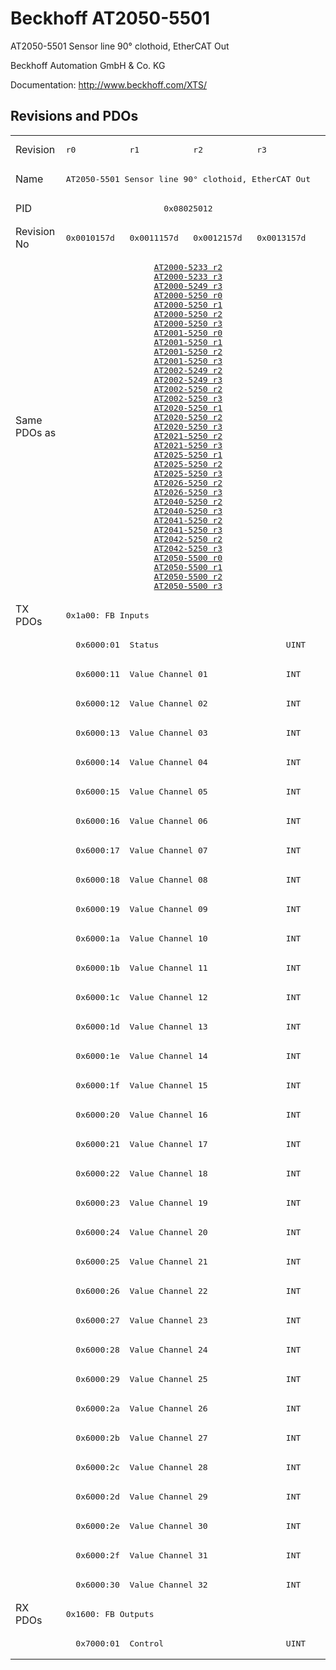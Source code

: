 # Beckhoff AT2050-5501

AT2050-5501 Sensor line 90° clothoid, EtherCAT Out

Beckhoff Automation GmbH & Co. KG

Documentation: <a href="http://www.beckhoff.com/XTS/">http://www.beckhoff.com/XTS/</a>

## Revisions and PDOs
<table>
<tr >
<td class="first">Revision</td>
<td ><pre>r0</pre></td>
<td ><pre>r1</pre></td>
<td ><pre>r2</pre></td>
<td ><pre>r3</pre></td>
</tr>
<tr >
<td class="first">Name</td>
<td  colspan=4 align="center"><pre>AT2050-5501 Sensor line 90° clothoid, EtherCAT Out</pre></td>
</tr>
<tr >
<td class="first">PID</td>
<td  colspan=4 align="center"><pre>0x08025012</pre></td>
</tr>
<tr >
<td class="first">Revision No</td>
<td ><pre>0x0010157d</pre></td>
<td ><pre>0x0011157d</pre></td>
<td ><pre>0x0012157d</pre></td>
<td ><pre>0x0013157d</pre></td>
</tr>
<tr >
<td class="first">Same PDOs as</td>
<td  colspan=4 align="center"><pre><a href="AT2000-5233">AT2000-5233 r2</a><br/><a href="AT2000-5233">AT2000-5233 r3</a><br/><a href="AT2000-5249">AT2000-5249 r3</a><br/><a href="AT2000-5250">AT2000-5250 r0</a><br/><a href="AT2000-5250">AT2000-5250 r1</a><br/><a href="AT2000-5250">AT2000-5250 r2</a><br/><a href="AT2000-5250">AT2000-5250 r3</a><br/><a href="AT2001-5250">AT2001-5250 r0</a><br/><a href="AT2001-5250">AT2001-5250 r1</a><br/><a href="AT2001-5250">AT2001-5250 r2</a><br/><a href="AT2001-5250">AT2001-5250 r3</a><br/><a href="AT2002-5249">AT2002-5249 r2</a><br/><a href="AT2002-5249">AT2002-5249 r3</a><br/><a href="AT2002-5250">AT2002-5250 r2</a><br/><a href="AT2002-5250">AT2002-5250 r3</a><br/><a href="AT2020-5250">AT2020-5250 r1</a><br/><a href="AT2020-5250">AT2020-5250 r2</a><br/><a href="AT2020-5250">AT2020-5250 r3</a><br/><a href="AT2021-5250">AT2021-5250 r2</a><br/><a href="AT2021-5250">AT2021-5250 r3</a><br/><a href="AT2025-5250">AT2025-5250 r1</a><br/><a href="AT2025-5250">AT2025-5250 r2</a><br/><a href="AT2025-5250">AT2025-5250 r3</a><br/><a href="AT2026-5250">AT2026-5250 r2</a><br/><a href="AT2026-5250">AT2026-5250 r3</a><br/><a href="AT2040-5250">AT2040-5250 r2</a><br/><a href="AT2040-5250">AT2040-5250 r3</a><br/><a href="AT2041-5250">AT2041-5250 r2</a><br/><a href="AT2041-5250">AT2041-5250 r3</a><br/><a href="AT2042-5250">AT2042-5250 r2</a><br/><a href="AT2042-5250">AT2042-5250 r3</a><br/><a href="AT2050-5500">AT2050-5500 r0</a><br/><a href="AT2050-5500">AT2050-5500 r1</a><br/><a href="AT2050-5500">AT2050-5500 r2</a><br/><a href="AT2050-5500">AT2050-5500 r3</a></pre></td>
</tr>
<tr class="txpdo pdosection">
<td class="first" rowspan=34 valign=top>TX PDOs</td>
<td colspan=4 align="left"><pre>0x1a00: FB Inputs</pre></td>
<td></td>
</tr>
<tr class="txpdo">
<td class="first" colspan=4 align="left"><pre>  0x6000:01  Status                          UINT</pre></td>
</tr>
<tr class="txpdo">
<td class="first" colspan=4 align="left"><pre>  0x6000:11  Value Channel 01                INT</pre></td>
</tr>
<tr class="txpdo">
<td class="first" colspan=4 align="left"><pre>  0x6000:12  Value Channel 02                INT</pre></td>
</tr>
<tr class="txpdo">
<td class="first" colspan=4 align="left"><pre>  0x6000:13  Value Channel 03                INT</pre></td>
</tr>
<tr class="txpdo">
<td class="first" colspan=4 align="left"><pre>  0x6000:14  Value Channel 04                INT</pre></td>
</tr>
<tr class="txpdo">
<td class="first" colspan=4 align="left"><pre>  0x6000:15  Value Channel 05                INT</pre></td>
</tr>
<tr class="txpdo">
<td class="first" colspan=4 align="left"><pre>  0x6000:16  Value Channel 06                INT</pre></td>
</tr>
<tr class="txpdo">
<td class="first" colspan=4 align="left"><pre>  0x6000:17  Value Channel 07                INT</pre></td>
</tr>
<tr class="txpdo">
<td class="first" colspan=4 align="left"><pre>  0x6000:18  Value Channel 08                INT</pre></td>
</tr>
<tr class="txpdo">
<td class="first" colspan=4 align="left"><pre>  0x6000:19  Value Channel 09                INT</pre></td>
</tr>
<tr class="txpdo">
<td class="first" colspan=4 align="left"><pre>  0x6000:1a  Value Channel 10                INT</pre></td>
</tr>
<tr class="txpdo">
<td class="first" colspan=4 align="left"><pre>  0x6000:1b  Value Channel 11                INT</pre></td>
</tr>
<tr class="txpdo">
<td class="first" colspan=4 align="left"><pre>  0x6000:1c  Value Channel 12                INT</pre></td>
</tr>
<tr class="txpdo">
<td class="first" colspan=4 align="left"><pre>  0x6000:1d  Value Channel 13                INT</pre></td>
</tr>
<tr class="txpdo">
<td class="first" colspan=4 align="left"><pre>  0x6000:1e  Value Channel 14                INT</pre></td>
</tr>
<tr class="txpdo">
<td class="first" colspan=4 align="left"><pre>  0x6000:1f  Value Channel 15                INT</pre></td>
</tr>
<tr class="txpdo">
<td class="first" colspan=4 align="left"><pre>  0x6000:20  Value Channel 16                INT</pre></td>
</tr>
<tr class="txpdo">
<td class="first" colspan=4 align="left"><pre>  0x6000:21  Value Channel 17                INT</pre></td>
</tr>
<tr class="txpdo">
<td class="first" colspan=4 align="left"><pre>  0x6000:22  Value Channel 18                INT</pre></td>
</tr>
<tr class="txpdo">
<td class="first" colspan=4 align="left"><pre>  0x6000:23  Value Channel 19                INT</pre></td>
</tr>
<tr class="txpdo">
<td class="first" colspan=4 align="left"><pre>  0x6000:24  Value Channel 20                INT</pre></td>
</tr>
<tr class="txpdo">
<td class="first" colspan=4 align="left"><pre>  0x6000:25  Value Channel 21                INT</pre></td>
</tr>
<tr class="txpdo">
<td class="first" colspan=4 align="left"><pre>  0x6000:26  Value Channel 22                INT</pre></td>
</tr>
<tr class="txpdo">
<td class="first" colspan=4 align="left"><pre>  0x6000:27  Value Channel 23                INT</pre></td>
</tr>
<tr class="txpdo">
<td class="first" colspan=4 align="left"><pre>  0x6000:28  Value Channel 24                INT</pre></td>
</tr>
<tr class="txpdo">
<td class="first" colspan=4 align="left"><pre>  0x6000:29  Value Channel 25                INT</pre></td>
</tr>
<tr class="txpdo">
<td class="first" colspan=4 align="left"><pre>  0x6000:2a  Value Channel 26                INT</pre></td>
</tr>
<tr class="txpdo">
<td class="first" colspan=4 align="left"><pre>  0x6000:2b  Value Channel 27                INT</pre></td>
</tr>
<tr class="txpdo">
<td class="first" colspan=4 align="left"><pre>  0x6000:2c  Value Channel 28                INT</pre></td>
</tr>
<tr class="txpdo">
<td class="first" colspan=4 align="left"><pre>  0x6000:2d  Value Channel 29                INT</pre></td>
</tr>
<tr class="txpdo">
<td class="first" colspan=4 align="left"><pre>  0x6000:2e  Value Channel 30                INT</pre></td>
</tr>
<tr class="txpdo">
<td class="first" colspan=4 align="left"><pre>  0x6000:2f  Value Channel 31                INT</pre></td>
</tr>
<tr class="txpdo">
<td class="first" colspan=4 align="left"><pre>  0x6000:30  Value Channel 32                INT</pre></td>
</tr>
<tr class="rxpdo pdosection">
<td class="first" rowspan=2 valign=top>RX PDOs</td>
<td colspan=4 align="left"><pre>0x1600: FB Outputs</pre></td>
<td></td>
</tr>
<tr class="rxpdo">
<td class="first" colspan=4 align="left"><pre>  0x7000:01  Control                         UINT</pre></td>
</tr>
</table>
